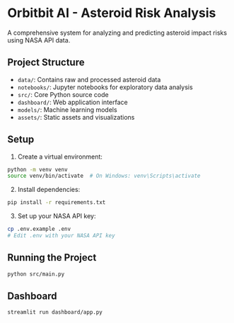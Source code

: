 # Orbitbit AI - Asteroid Risk Analysis

A comprehensive system for analyzing and predicting asteroid impact risks using NASA API data.

## Project Structure

- `data/`: Contains raw and processed asteroid data
- `notebooks/`: Jupyter notebooks for exploratory data analysis
- `src/`: Core Python source code
- `dashboard/`: Web application interface
- `models/`: Machine learning models
- `assets/`: Static assets and visualizations

## Setup

1. Create a virtual environment:
```bash
python -m venv venv
source venv/bin/activate  # On Windows: venv\Scripts\activate
```

2. Install dependencies:
```bash
pip install -r requirements.txt
```

3. Set up your NASA API key:
```bash
cp .env.example .env
# Edit .env with your NASA API key
```

## Running the Project

```bash
python src/main.py
```

## Dashboard

```bash
streamlit run dashboard/app.py
```
